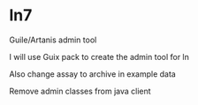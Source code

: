 # ln7
Guile/Artanis admin tool

I will use Guix pack to create the admin tool for ln

Also change assay to archive in example data

Remove admin classes from java client
